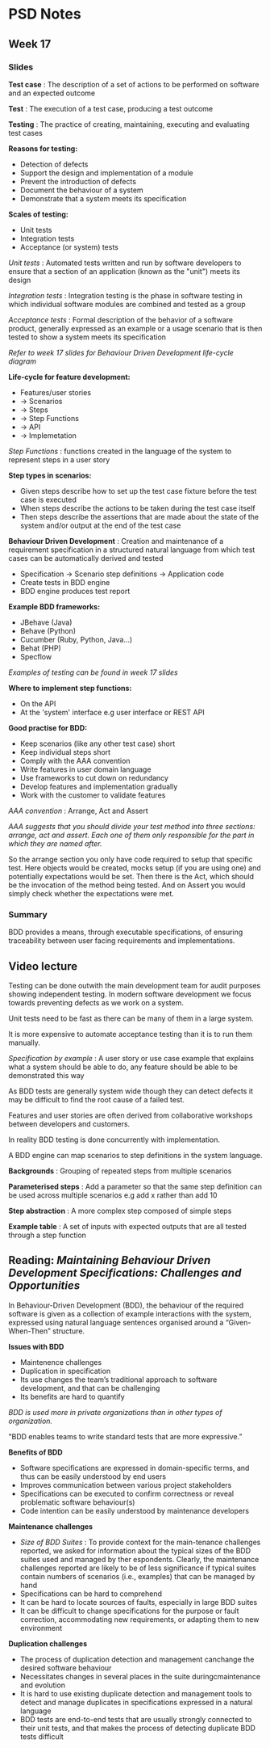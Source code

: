# PSD Notes
## Week 17
### Slides

**Test case** : The description of a set of actions to be performed on software and an expected outcome

**Test** : The execution of a test case, producing a test outcome

**Testing** : The practice of creating, maintaining, executing and evaluating test cases

**Reasons for testing:**
- Detection of defects
- Support the design and implementation of a module
- Prevent the introduction of defects
- Document the behaviour of a system
- Demonstrate that a system meets its specification

**Scales of testing:**
- Unit tests
- Integration tests
- Acceptance \(or system\) tests

_Unit tests_ : Automated tests written and run by software developers to ensure that a section of an application \(known as the "unit"\) meets its design

_Integration tests_ : Integration testing is the phase in software testing in which individual software modules are combined and tested as a group

_Acceptance tests_ : Formal description of the behavior of a software product, generally expressed as an example or a usage scenario that is then tested to show a system meets its specification

_Refer to week 17 slides for Behaviour Driven Development life-cycle diagram_

**Life-cycle for feature development:**
- Features/user stories
- \-\> Scenarios
- \-\> Steps
- \-\> Step Functions
- \-\> API
- \-\> Implemetation

_Step Functions_ : functions created in the language of the system to represent steps in a user story

**Step types in scenarios:**
- Given steps describe how to set up the test case fixture before the test case is executed
- When steps describe the actions to be taken during the test case itself
- Then steps describe the assertions that are made about the state of the system and/or output at the end of the test case

**Behaviour Driven Development** : Creation and maintenance of a requirement specification in  a structured natural language from which test cases can be automatically derived and tested

- Specification \-\> Scenario step definitions \-\> Application code
- Create tests in BDD engine
- BDD engine produces test report

**Example BDD frameworks:**
- JBehave \(Java\)
- Behave \(Python\)
- Cucumber \(Ruby, Python, Java\.\.\.\)
- Behat \(PHP\)
- Specflow

_Examples of testing can be found in week 17 slides_

**Where to implement step functions:**
- On the API
- At the 'system' interface e.g user interface or REST API

**Good practise for BDD:**
- Keep scenarios \(like any other test case\) short
- Keep individual steps short
- Comply with the AAA convention
- Write features in user domain language
- Use frameworks to cut down on redundancy
- Develop features and implementation gradually
- Work with the customer to validate features

_AAA convention_ : Arrange, Act and Assert

_AAA suggests that you should divide your test method into three sections: arrange, act and assert. Each one of them only responsible for the part in which they are named after._

So the arrange section you only have code required to setup that specific test. Here objects would be created, mocks setup (if you are using one) and potentially expectations would be set. Then there is the Act, which should be the invocation of the method being tested. And on Assert you would simply check whether the expectations were met.

### Summary 

BDD provides a means, through executable specifications, of ensuring traceability between user facing requirements and implementations.

## Video lecture

Testing can be done outwith the main development team for audit purposes showing independent testing. In modern software development we focus towards preventing defects as we work on a system.

Unit tests need to be fast as there can be many of them in a large system.

It is more expensive to automate acceptance testing than it is to run them manually.

*Specification by example* : A user story or use case example that explains what a system should be able to do, any feature should be able to be demonstrated this way

As BDD tests are generally system wide though they can detect defects it may be difficult to find the root cause of a failed test.

Features and user stories are often derived from collaborative workshops between developers and customers.

In reality BDD testing is done concurrently with implementation.
 
A BDD engine can map scenarios to step definitions in the system language.

**Backgrounds** : Grouping of repeated steps from multiple scenarios

**Parameterised steps** : Add a parameter so that the same step definition can be used across multiple scenarios e.g add x rather than add 10
 
**Step abstraction** : A more complex step composed of simple steps

**Example table** : A set of inputs with expected outputs that are all tested through a step function

## Reading: *Maintaining Behaviour Driven Development Specifications: Challenges and Opportunities*

In Behaviour-Driven Development (BDD), the behaviour of the required software is given as a collection of example interactions with the system, expressed using natural language sentences organised around a “Given-When-Then” structure.

**Issues with BDD**
- Maintenence challenges
- Duplication in specification
- Its use changes the team’s traditional approach to software development, and that can be challenging
- Its benefits are hard to quantify

_BDD is used more in private organizations than in other types of organization._

"BDD enables teams to write standard tests that are more expressive.”

**Benefits of BDD**
- Software specifications are expressed in domain-specific terms, and thus can be easily understood by end users
- Improves communication between various project stakeholders
- Specifications can be executed to confirm correctness or reveal problematic software behaviour\(s\)
- Code intention can be easily understood by maintenance developers

**Maintenance challenges**
- _Size of BDD Suites_ : To provide context for the main-tenance challenges reported, we asked for information about the typical sizes of the BDD suites used and managed by ther espondents. Clearly, the maintenance challenges reported are likely to be of less significance if typical suites contain numbers of scenarios \(i.e., examples\) that can be managed by hand
- Specifications can be hard to comprehend
- It can be hard to locate sources of faults, especially in large BDD suites
- It can be difficult to change specifications for the purpose or fault correction, accommodating new requirements, or adapting them to new environment

**Duplication challenges**
- The process of duplication detection and management canchange the desired software behaviour
- Necessitates changes in several places in the suite duringcmaintenance and evolution
- It is hard to use existing duplicate detection and management tools to detect and manage duplicates in specifications expressed in a natural language
- BDD tests are end-to-end tests that are usually strongly connected to their unit tests, and that makes the process of detecting duplicate BDD tests difficult
